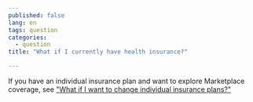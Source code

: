 ```yaml
---
published: false
lang: en
tags: question
categories:
  - question
title: "What if I currently have health insurance?"

---
```


If you have an individual insurance plan and want to explore Marketplace coverage, see ["What if I want to change individual insurance plans?"](/what-if-i-want-to-change-individual-insurance-plans)
